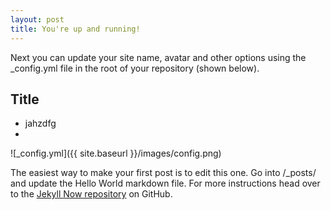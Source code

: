 ```yaml
---
layout: post
title: You're up and running!
---
```


Next you can update your site name, avatar and other options using the _config.yml file in the root of your repository (shown below).

## Title 
  - jahzdfg
  - 

![_config.yml]({{ site.baseurl }}/images/config.png)

The easiest way to make your first post is to edit this one. Go into /_posts/ and update the Hello World markdown file. For more instructions head over to the [Jekyll Now repository](https://github.com/barryclark/jekyll-now) on GitHub.
